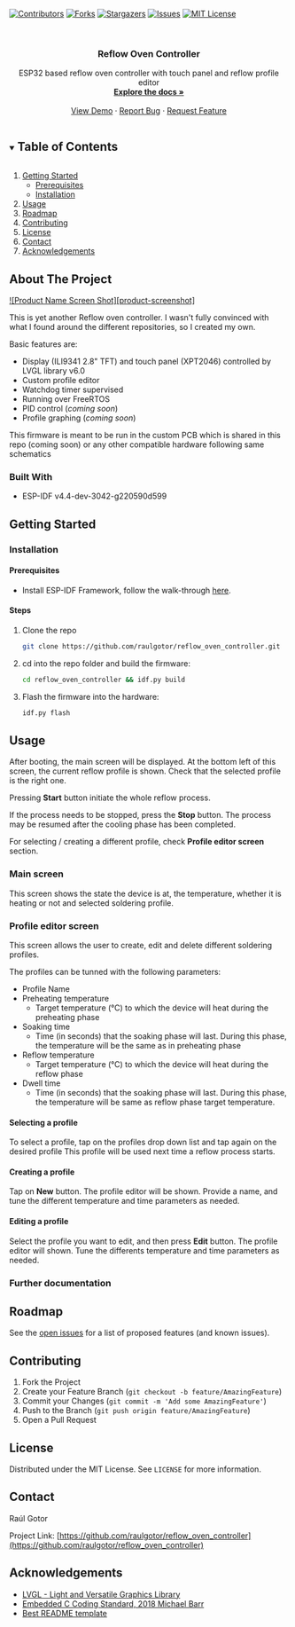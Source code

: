 <!--
*** raulgotor, reflow_oven_controller, twitter_handle, Reflow Oven Controller, ESP32 based reflow oven controller with touch panel and reflow profile editor
-->



<!-- PROJECT SHIELDS -->
<!--
-->
[![Contributors][contributors-shield]][contributors-url]
[![Forks][forks-shield]][forks-url]
[![Stargazers][stars-shield]][stars-url]
[![Issues][issues-shield]][issues-url]
[![MIT License][license-shield]][license-url]

<!-- PROJECT LOGO -->
<br />
<p align="center">
  <a href="https://github.com/raulgotor/reflow_oven_controller">
    <!img src="images/logo.png" alt="Logo" width="80" height="80">
  </a>

<h3 align="center">Reflow Oven Controller</h3>

  <p align="center">
    ESP32 based reflow oven controller with touch panel and reflow profile editor
    <br />
    <a href="https://github.com/raulgotor/reflow_oven_controller"><strong>Explore the docs »</strong></a>
    <br />
    <br />
    <a href="https://github.com/raulgotor/reflow_oven_controller">View Demo</a>
    ·
    <a href="https://github.com/raulgotor/reflow_oven_controller/issues">Report Bug</a>
    ·
    <a href="https://github.com/raulgotor/reflow_oven_controller/issues">Request Feature</a>
  </p>

<!-- TABLE OF CONTENTS -->
<details open="open">
  <summary><h2 style="display: inline-block">Table of Contents</h2></summary>
  <ol>
    <li>
      <a href="#getting-started">Getting Started</a>
      <ul>
        <li><a href="#prerequisites">Prerequisites</a></li>
        <li><a href="#installation">Installation</a></li>
      </ul>
    </li>
    <li><a href="#usage">Usage</a></li>
    <li><a href="#roadmap">Roadmap</a></li>
    <li><a href="#contributing">Contributing</a></li>
    <li><a href="#license">License</a></li>
    <li><a href="#contact">Contact</a></li>
    <li><a href="#acknowledgements">Acknowledgements</a></li>
  </ol>
</details>



<!-- ABOUT THE PROJECT -->
## About The Project

[![Product Name Screen Shot][product-screenshot]](https://example.com)

This is yet another Reflow oven controller. I wasn't fully convinced with what I
found around the different repositories, so I created my own.

Basic features are:

- Display (ILI9341 2.8" TFT) and touch panel (XPT2046) controlled by LVGL library v6.0
- Custom profile editor
- Watchdog timer supervised
- Running over FreeRTOS
- PID control (_coming soon_)
- Profile graphing (_coming soon_)

This firmware is meant to be run in the custom PCB which is shared in this repo (coming soon) or
any other compatible hardware following same schematics

### Built With

* ESP-IDF v4.4-dev-3042-g220590d599

<!-- GETTING STARTED -->
## Getting Started

### Installation

#### Prerequisites

- Install ESP-IDF Framework, follow the walk-through [here](https://docs.espressif.com/projects/esp-idf/en/latest/esp32/get-started/linux-macos-setup.html).

#### Steps

1. Clone the repo
   ```sh
   git clone https://github.com/raulgotor/reflow_oven_controller.git
   ```
   
2. cd into the repo folder and build the firmware:
   ```sh
   cd reflow_oven_controller && idf.py build
   ```
   
3. Flash the firmware into the hardware:
   ```sh
   idf.py flash
   ```

<!-- USAGE EXAMPLES -->
## Usage

After booting, the main screen will be displayed. At the bottom left of this screen,
the current reflow profile is shown. Check that the selected profile is the right one.

Pressing __Start__ button initiate the whole reflow process.

If the process needs to be stopped, press the __Stop__ button.
The process may be resumed after the cooling phase has been completed.

For selecting / creating a different profile, check __Profile editor screen__ section.

### Main screen

This screen shows the state the device is at, the temperature, whether it is
heating or not and selected soldering profile. 

### Profile editor screen

This screen allows the user to create, edit and delete different soldering
profiles. 

The profiles can be tunned with the following parameters:

- Profile Name
- Preheating temperature
  - Target temperature (°C) to which the device will heat during the preheating phase
- Soaking time
  - Time (in seconds) that the soaking phase will last. During this phase, the
      temperature will be the same as in preheating phase
- Reflow temperature
   - Target temperature (°C) to which the device will heat during the reflow phase
- Dwell time
   - Time (in seconds) that the soaking phase will last. During this phase, the
     temperature will be same as reflow phase target temperature.

#### Selecting a profile

To select a profile, tap on the profiles drop down list and tap again on the desired profile
This profile will be used next time a reflow process starts.

#### Creating a profile

Tap on __New__ button. The profile editor will be shown. Provide a name, and tune
the different temperature and time parameters as needed.

#### Editing a profile

Select the profile you want to edit, and then press __Edit__ button. The profile editor
will shown. Tune the differents temperature and time parameters as needed.
   
### Further documentation


<!-- ROADMAP -->
## Roadmap

See the [open issues](https://github.com/raulgotor/reflow_oven_controller/issues) for a list of proposed features (and known issues).


<!-- CONTRIBUTING -->
## Contributing

1. Fork the Project
2. Create your Feature Branch (`git checkout -b feature/AmazingFeature`)
3. Commit your Changes (`git commit -m 'Add some AmazingFeature'`)
4. Push to the Branch (`git push origin feature/AmazingFeature`)
5. Open a Pull Request



<!-- LICENSE -->
## License

Distributed under the MIT License. See `LICENSE` for more information.

<!-- CONTACT -->
## Contact

Raúl Gotor

Project Link: [https://github.com/raulgotor/reflow_oven_controller](https://github.com/raulgotor/reflow_oven_controller)


<!-- ACKNOWLEDGEMENTS -->
## Acknowledgements

* [LVGL - Light and Versatile Graphics Library](https://lvgl.io)
* [Embedded C Coding Standard, 2018 Michael Barr](https://barrgroup.com/sites/default/files/barr_c_coding_standard_2018.pdf)
* [Best README template](https://github.com/othneildrew/Best-README-Template)


<!-- MARKDOWN LINKS & IMAGES -->
<!-- https://www.markdownguide.org/basic-syntax/#reference-style-links -->
[contributors-shield]: https://img.shields.io/github/contributors/raulgotor/reflow_oven_controller.svg?style=for-the-badge
[contributors-url]: https://github.com/raulgotor/reflow_oven_controller/graphs/contributors
[forks-shield]: https://img.shields.io/github/forks/raulgotor/reflow_oven_controller.svg?style=for-the-badge
[forks-url]: https://github.com/raulgotor/reflow_oven_controller/network/members
[stars-shield]: https://img.shields.io/github/stars/raulgotor/reflow_oven_controller.svg?style=for-the-badge
[stars-url]: https://github.com/raulgotor/reflow_oven_controller/stargazers
[issues-shield]: https://img.shields.io/github/issues/raulgotor/reflow_oven_controller.svg?style=for-the-badge
[issues-url]: https://github.com/raulgotor/reflow_oven_controller/issues
[license-shield]: https://img.shields.io/github/license/raulgotor/reflow_oven_controller.svg?style=for-the-badge
[license-url]: https://github.com/raulgotor/reflow_oven_controller/blob/master/LICENSE.txt
[linkedin-shield]: https://img.shields.io/badge/-LinkedIn-black.svg?style=for-the-badge&logo=linkedin&colorB=555
[linkedin-url]: https://linkedin.com/in/raulgotor